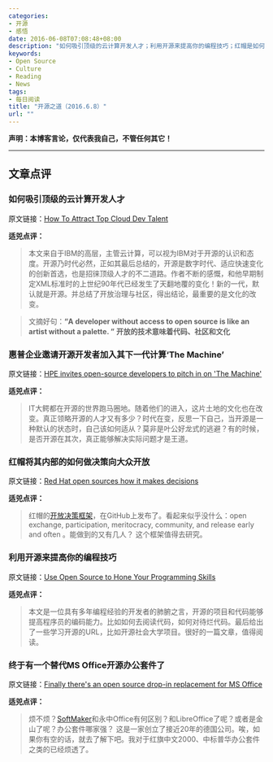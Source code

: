 ```yaml
---
categories:
- 开源
- 感悟
date: 2016-06-08T07:08:48+08:00
description: "如何吸引顶级的云计算开发人才；利用开源来提高你的编程技巧；红帽是如何做决策的......"
keywords:
- Open Source
- Culture
- Reading
- News
tags:
- 每日阅读
title: "开源之道（2016.6.8）"
url: ""
---
```

**声明：本博客言论，仅代表我自己，不管任何其它！**

---

## 文章点评

### 如何吸引顶级的云计算开发人才

原文链接：[How To Attract Top Cloud Dev Talent](http://www.informationweek.com/cloud/how-to-attract-top-cloud-dev-talent/a/d-id/1325657)

**适兕点评：**

> 本文来自于IBM的高层，主管云计算，可以视为IBM对于开源的认识和态度。开源乃时代必然，正如其最后总结的，开源是数字时代、适应快速变化的创新首选，也是招徕顶级人才的不二道路。作者不断的感慨，和他早期制定XML标准时的上世纪90年代已经发生了天翻地覆的变化！新的一代，默认就是开源。并总结了开放治理与社区，得出结论，最重要的是文化的改变。

> 文摘好句：**“A developer without access to open source is like an artist without a palette. ”** **开放的技术意味着代码、社区和文化**

### 惠普企业邀请开源开发者加入其下一代计算‘The Machine’

原文链接：[HPE invites open-source developers to pitch in on 'The Machine'](http://www.itworld.com/article/3079982/hpe-invites-open-source-developers-to-pitch-in-on-the-machine.html)

**适兕点评：**

> IT大鳄都在开源的世界跑马圈地。随着他们的进入，这片土地的文化也在改变。真正领略开源的人才又有多少？时代在变，反思一下自己，当开源是一种默认的状态时，自己该如何适从？莫非是叶公好龙式的逃避？有的时候，是否开源在其次，真正能够解决实际问题才是王道。

### 红帽将其内部的如何做决策向大众开放

原文链接：[​Red Hat open sources how it makes decisions](http://www.zdnet.com/article/red-hat-open-sources-how-it-makes-decisions/)

**适兕点评：**

> 红帽的[开放决策框架](https://github.com/opensourceway/open-decision-framework/blob/master/Open_Decision_Framework-community.md)，在GitHub上发布了。看起来似乎没什么：open exchange, participation, meritocracy, community, and release early and often 。能做到的又有几人？ 这个框架值得去研究。

### 利用开源来提高你的编程技巧

原文链接：[Use Open Source to Hone Your Programming Skills](https://dzone.com/articles/use-open-source-to-hone-your-programming-skills)

**适兕点评：**

> 本文是一位具有多年编程经验的开发者的肺腑之言，开源的项目和代码能够提高程序员的编码能力。比如如何去阅读代码，如何对待烂代码。最后给出了一些学习开源的URL，比如开源社会大学项目。很好的一篇文章，值得阅读。

### 终于有一个替代MS Office开源办公套件了

原文链接：[Finally there's an open source drop-in replacement for MS Office](http://www.techrepublic.com/article/finally-theres-an-open-source-drop-in-replacement-for-ms-office/)

**适兕点评：**

> 烦不烦？[SoftMaker](http://www.softmaker.com/)和永中Office有何区别？和LibreOffice了呢？或者是金山了呢？办公套件哪家强？ 这是一家创立了接近20年的德国公司。唉，如果你有空的话，就去了解下吧。我对于红旗中文2000、中标普华办公套件之类的已经烦透了。
